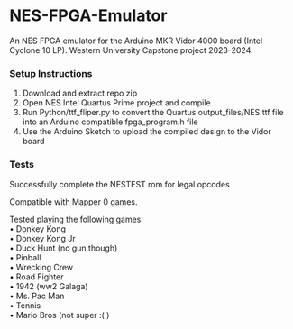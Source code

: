 # NES-FPGA-Emulator
An NES FPGA emulator for the Arduino MKR Vidor 4000 board (Intel Cyclone 10 LP). Western University Capstone project 2023-2024.

### Setup Instructions
1. Download and extract repo zip
2. Open NES Intel Quartus Prime project and compile
3. Run Python/ttf_fliper.py to convert the Quartus output_files/NES.ttf file into an Arduino compatible fpga_program.h file
4. Use the Arduino Sketch to upload the compiled design to the Vidor board

### Tests
Successfully complete the NESTEST rom for legal opcodes


Compatible with Mapper 0 games.<br/>

Tested playing the following games:<br/>
•    Donkey Kong <br/>
•    Donkey Kong Jr<br/>
•    Duck Hunt (no gun though)<br/>
•    Pinball<br/>
•    Wrecking Crew<br/>
•    Road Fighter<br/>
•    1942 (ww2 Galaga)<br/>
•    Ms. Pac Man<br/>
•    Tennis<br/>
•    Mario Bros (not super :( )<br/>

